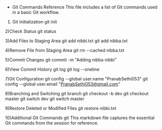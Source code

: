 * Git Commands Reference
    This file includes a list of Git commands used in a basic Git workflow.

1) Git Initialization
  git init

2)Check Status
  git status

3)Add Files to Staging Area
  git add nibbi.txt
  git add nibba.txt

4)Remove File from Staging Area
  git rm --cached nibba.txt

5)Commit Changes
  git commit -m "Adding nibba nibbi"

6)View Commit History
  git log
  git log --oneline

7)Git Configuration
  git config --global user.name "PranabSethi053"
  git config --global user.email "PranabSethi053@gmail.com"

8)Branching and Switching
  git branch
  git checkout -b dev
  git checkout master
  git switch dev
  git switch master

9)Restore Deleted or Modified Files
  git restore nibbi.txt

10)Additional Git Commands
  git
This markdown file captures the essential Git commands from the session for reference.
